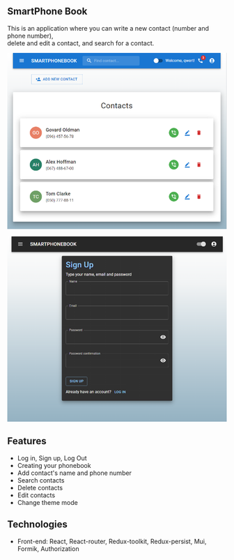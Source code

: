 ## SmartPhone Book <br/>

This is an application where you can write a new contact (number and phone
number), <br/> delete and edit a contact, and search for a contact.

![Demonstration](https://github.com/Yevhenii2022/SmartPhoneBook/blob/main/assets/img-1.png)

![Demonstration](https://github.com/Yevhenii2022/SmartPhoneBook/blob/main/assets/img-2.png)

## Features <br/>

- Log in, Sign up, Log Out
- Creating your phonebook
- Add contact's name and phone number
- Search contacts
- Delete contacts
- Edit contacts
- Change theme mode

## Technologies <br/>

- Front-end: React, React-router, Redux-toolkit, Redux-persist, Mui, Formik,
  Authorization
